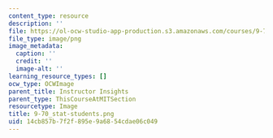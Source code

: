 ```yaml
---
content_type: resource
description: ''
file: https://ol-ocw-studio-app-production.s3.amazonaws.com/courses/9-70-social-psychology-spring-2013/14cb857b7f2f895e9a6854cdae06c049_9-70_stat-students.png
file_type: image/png
image_metadata:
  caption: ''
  credit: ''
  image-alt: ''
learning_resource_types: []
ocw_type: OCWImage
parent_title: Instructor Insights
parent_type: ThisCourseAtMITSection
resourcetype: Image
title: 9-70_stat-students.png
uid: 14cb857b-7f2f-895e-9a68-54cdae06c049
---
```

